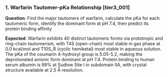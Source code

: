 ### 1. Warfarin Tautomer-pKa Relationship [tier3_001]

**Question**: Find the major tautomers of warfarin, calculate the pKa for each tautomeric form, identify the dominant form at pH 7.4, then predict its protein binding affinity

**Expected**: Warfarin exhibits 40 distinct tautomeric forms via prototropic and ring-chain tautomerism, with T4S (open-chain) most stable in gas phase at 0.0 kcal/mol and T10S_R (cyclic hemiketal) most stable in aqueous solution. The pKa of the coumarin 4-hydroxyl group is 5.05-5.2, making the deprotonated anionic form dominant at pH 7.4. Protein binding to human serum albumin is 99% at Sudlow Site I in subdomain IIA, with crystal structure available at 2.5 Å resolution.
